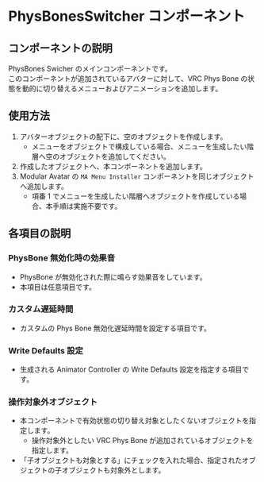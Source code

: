 # PhysBonesSwitcher コンポーネント

## コンポーネントの説明

PhysBones Swicher のメインコンポーネントです。<br />
このコンポーネントが追加されているアバターに対して、VRC Phys Bone の状態を動的に切り替えるメニューおよびアニメーションを追加します。

## 使用方法

1. アバターオブジェクトの配下に、空のオブジェクトを作成します。
   - メニューをオブジェクトで構成している場合、メニューを生成したい階層へ空のオブジェクトを追加してください。
2. 作成したオブジェクトへ、本コンポーネントを追加します。
3. Modular Avatar の `MA Menu Installer` コンポーネントを同じオブジェクトへ追加します。
   - 項番 1 でメニューを生成したい階層へオブジェクトを作成している場合、本手順は実施不要です。

## 各項目の説明

### PhysBone 無効化時の効果音

- PhysBone が無効化された際に鳴らす効果音をしています。
- 本項目は任意項目です。

### カスタム遅延時間

- カスタムの Phys Bone 無効化遅延時間を設定する項目です。

### Write Defaults 設定

- 生成される Animator Controller の Write Defaults 設定を指定する項目です。

### 操作対象外オブジェクト

- 本コンポーネントで有効状態の切り替え対象としたくないオブジェクトを指定します。
  - 操作対象外としたい VRC Phys Bone が追加されているオブジェクトを指定します。
- 「子オブジェクトも対象とする」にチェックを入れた場合、指定されたオブジェクトの子オブジェクトも対象外とします。
